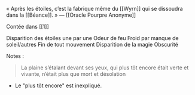 « Après les étoiles, c’est la fabrique même du [[Wyrn]] qui se dissoudra dans la [[Béance]]. »
— [[Oracle Pourpre Anonyme]]

Contée dans [[1]]

Disparition des étoiles une par une
Odeur de feu
Froid par manque de soleil/autres
Fin de tout mouvement
Disparition de la magie
Obscurité

Notes :
>La plaine s’étalant devant ses yeux, qui plus tôt encore était verte et vivante, n’était plus que mort et désolation
- Le "plus tôt encore" est inexpliqué.